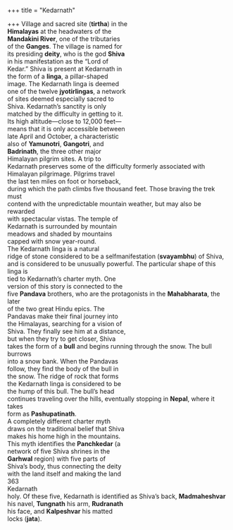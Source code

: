 +++
title = "Kedarnath"

+++
Village and sacred site (**tirtha**) in the  
**Himalayas** at the headwaters of the  
**Mandakini River**, one of the tributaries  
of the **Ganges**. The village is named for  
its presiding **deity**, who is the god **Shiva**  
in his manifestation as the “Lord of  
Kedar.” Shiva is present at Kedarnath in  
the form of a **linga**, a pillar-shaped  
image. The Kedarnath linga is deemed  
one of the twelve **jyotirlingas**, a network  
of sites deemed especially sacred to  
Shiva. Kedarnath’s sanctity is only  
matched by the difficulty in getting to it.  
Its high altitude—close to 12,000 feet—  
means that it is only accessible between  
late April and October, a characteristic  
also of **Yamunotri**, **Gangotri**, and  
**Badrinath**, the three other major  
Himalayan pilgrim sites. A trip to  
Kedarnath preserves some of the difficulty formerly associated with  
Himalayan pilgrimage. Pilgrims travel  
the last ten miles on foot or horseback,  
during which the path climbs five thousand feet. Those braving the trek must  
contend with the unpredictable mountain weather, but may also be rewarded  
with spectacular vistas. The temple of  
Kedarnath is surrounded by mountain  
meadows and shaded by mountains  
capped with snow year-round.  
The Kedarnath linga is a natural  
ridge of stone considered to be a selfmanifestation (**svayambhu**) of Shiva,  
and is considered to be unusually powerful. The particular shape of this linga is  
tied to Kedarnath’s charter myth. One  
version of this story is connected to the  
five **Pandava** brothers, who are the protagonists in the **Mahabharata**, the later  
of the two great Hindu epics. The  
Pandavas make their final journey into  
the Himalayas, searching for a vision of  
Shiva. They finally see him at a distance,  
but when they try to get closer, Shiva  
takes the form of a **bull** and begins running through the snow. The bull burrows  
into a snow bank. When the Pandavas  
follow, they find the body of the bull in  
the snow. The ridge of rock that forms  
the Kedarnath linga is considered to be  
the hump of this bull. The bull’s head  
continues traveling over the hills, eventually stopping in **Nepal**, where it takes  
form as **Pashupatinath**.  
A completely different charter myth  
draws on the traditional belief that Shiva  
makes his home high in the mountains.  
This myth identifies the **Panchkedar** (a  
network of five Shiva shrines in the  
**Garhwal** region) with five parts of  
Shiva’s body, thus connecting the deity  
with the land itself and making the land  
363  
Kedarnath  
holy. Of these five, Kedarnath is identified as Shiva’s back, **Madmaheshvar**  
his navel, **Tungnath** his arm, **Rudranath**  
his face, and **Kalpeshvar** his matted  
locks (**jata**).